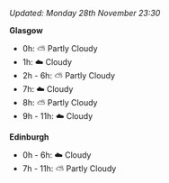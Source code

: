 *Updated: Monday 28th November 23:30*

**Glasgow**

* 0h: :partly_sunny: Partly Cloudy
* 1h: :cloud: Cloudy
* 2h - 6h: :partly_sunny: Partly Cloudy
* 7h: :cloud: Cloudy
* 8h: :partly_sunny: Partly Cloudy
* 9h - 11h: :cloud: Cloudy

**Edinburgh**

* 0h - 6h: :cloud: Cloudy
* 7h - 11h: :partly_sunny: Partly Cloudy
